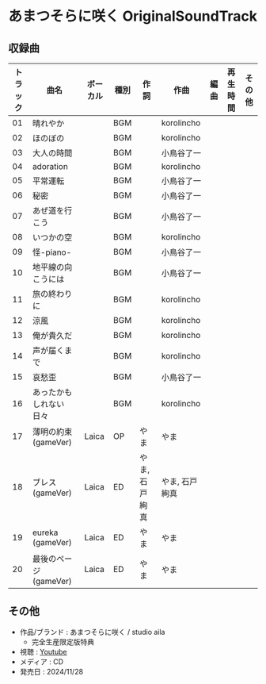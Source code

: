 # あまつそらに咲く OriginalSoundTrack

## 収録曲

| トラック | 曲名 | ボーカル | 種別 | 作詞 | 作曲 | 編曲 | 再生時間 | その他 |
|---|---|---|---|---|---|---|---|---|
| 01 | 晴れやか |  | BGM |  | korolincho |  |  |  |
| 02 | ほのぼの |  | BGM |  | korolincho |  |  |  |
| 03 | 大人の時間 |  | BGM |  | 小鳥谷了一 |  |  |  |
| 04 | adoration |  | BGM |  | korolincho |  |  |  |
| 05 | 平常運転 |  | BGM |  | 小鳥谷了一 |  |  |  |
| 06 | 秘密 |  | BGM |  | 小鳥谷了一 |  |  |  |
| 07 | あぜ道を行こう |  | BGM |  | 小鳥谷了一 |  |  |  |
| 08 | いつかの空 |  | BGM |  | korolincho |  |  |  |
| 09 | 怪-piano- |  | BGM |  | 小鳥谷了一 |  |  |  |
| 10 | 地平線の向こうには |  | BGM |  | 小鳥谷了一 |  |  |  |
| 11 | 旅の終わりに |  | BGM |  | korolincho |  |  |  |
| 12 | 涼風 |  | BGM |  | korolincho |  |  |  |
| 13 | 俺が貴久だ |  | BGM |  | korolincho |  |  |  |
| 14 | 声が届くまで |  | BGM |  | korolincho |  |  |  |
| 15 | 哀愁歪 |  | BGM |  | 小鳥谷了一 |  |  |  |
| 16 | あったかもしれない日々 |  | BGM |  | korolincho |  |  |  |
| 17 | 薄明の約束 (gameVer) | Laica | OP | やま | やま |  |  |  |
| 18 | ブレス (gameVer) | Laica | ED | やま, 石戸絢真 | やま, 石戸絢真 |  |  |  |
| 19 | eureka (gameVer) | Laica | ED | やま | やま |  |  |  |
| 20 | 最後のページ (gameVer) | Laica | ED | やま | やま |  |  |  |

## その他

- 作品/ブランド : あまつそらに咲く / studio aila
    - 完全生産限定版特典
- 視聴 : [Youtube](https://www.youtube.com/watch?v=uP67lBU2EtE)
- メディア : CD
- 発売日 : 2024/11/28
